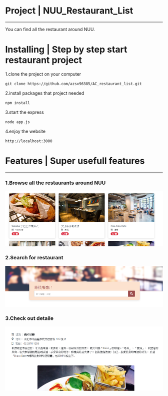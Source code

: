 # Project | NUU_Restaurant_List

---

You can find all the restaurant around NUU.

# Installing | Step by step start restaurant project

1.clone the project on your computer

```
git clone https://github.com/azsx96385/AC_restaurant_list.git
```

2.install packages that project needed

```
npm install
```

3.start the express

```
node app.js
```

4.enjoy the website

```
http://localhost:3000
```

# Features | Super usefull features

---

### 1.Browse all the restaurants around NUU

![brose](https://github.com/azsx96385/AC_restaurant_list/blob/master/browse.png)

### 2.Search for restaurant

![search](https://github.com/azsx96385/AC_restaurant_list/blob/master/search.png)

### 3.Check out detaile

![check](https://github.com/azsx96385/AC_restaurant_list/blob/master/detaile.png)
